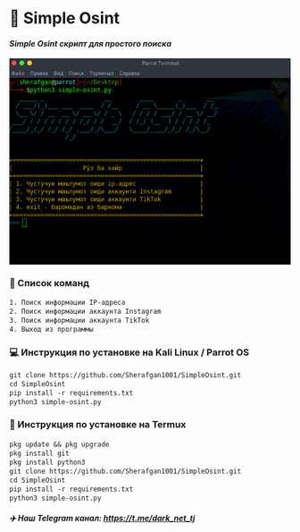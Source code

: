 # 🔎 __Simple Osint__
#### ___Simple Osint скрипт для простого поиска___

<img align="center" src="screen.png"><br>

### :scroll: Список команд
```text
1. Поиск информации IP-адреса
2. Поиск информации аккаунта Instagram
3. Поиск информации аккаунта TikTok
4. Выход из программы
```
### :computer: Инструкция по установке на Kali Linux / Parrot OS
```text
git clone https://github.com/Sherafgan1001/SimpleOsint.git
cd SimpleOsint
pip install -r requirements.txt
python3 simple-osint.py
```
### :iphone: Инструкция по установке на Termux
```text
pkg update && pkg upgrade
pkg install git
pkg install python3
git clone https://github.com/Sherafgan1001/SimpleOsint.git
cd SimpleOsint
pip install -r requirements.txt
python3 simple-osint.py
``` 

##### :airplane: Наш Telegram канал: https://t.me/dark_net_tj

